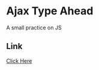 <h1>Ajax Type Ahead</h1>
A small practice on JS
<h2>Link</h2>
<a href="https://hunterxnb.github.io/Ajax-Type-Ahead/" target="_blank">Click Here</a>

